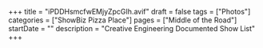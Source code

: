 +++
title = "iPDDHsmcfwEMjyZpcGIh.avif"
draft = false
tags = ["Photos"]
categories = ["ShowBiz Pizza Place"]
pages = ["Middle of the Road"]
startDate = ""
description = "Creative Engineering Documented Show List"
+++

